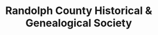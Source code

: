 ---
layout: repo
title: "Randolph County Historical & Genealogical Society"
id: 1587
permalink: repos/1587/
---
